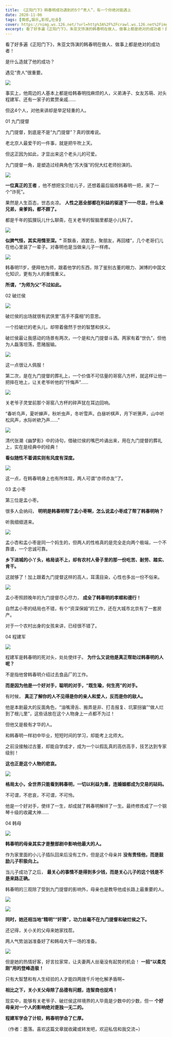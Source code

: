 ```yaml
---
title: 《正阳门下》韩春明成功遇到的5个“贵人”，有一个你绝对能遇上
date: 2020-11-06
tags: [情感,娱乐,影视,社会]
cover: https://nimg.ws.126.net/?url=http%3A%2F%2Fcrawl.ws.126.net%2Fimg%2F5bd3c2ad173f995577d4b6c395faae7c.jpg&thumbnail=650x2147483647&quality=80&type=jpg
excerpt: 看了好多遍《正阳门下》，朱亚文饰演的韩春明在做人、做事上都是绝对的成功者！是什么造就了他的成功？遇见“贵人”很重要。![](https://nimg.ws.126.net/?url=http%3A%2F%2Fcrawl.ws.1
---
```

看了好多遍《正阳门下》，朱亚文饰演的韩春明在做人、做事上都是绝对的成功者！

是什么造就了他的成功？

遇见“贵人”很重要。

![](https://nimg.ws.126.net/?url=http%3A%2F%2Fcrawl.ws.126.net%2Fimg%2F5bd3c2ad173f995577d4b6c395faae7c.jpg&thumbnail=650x2147483647&quality=80&type=jpg)  

事实上，他周边的人基本上都是给韩春明找麻烦的人，义弟涛子、女友苏萌、对头程建军、还有一家子的累赘亲戚……

但这4个人，对他来讲却是举足轻重的人。

01 九门提督

九门提督，到底是不是“九门提督”？真的很难说。

老北京人最爱干的一件事，就是把牛吹上天。

但这正因为如此，才显出来这个老头儿的可爱。

九门提督一角，是塑造过经典角色“苏大强”的倪大红老师扮演的。

![](https://nimg.ws.126.net/?url=http%3A%2F%2Fcrawl.ws.126.net%2Fimg%2F18cb311aeb705a3ac7af8fdc21ee7942.jpg&thumbnail=650x2147483647&quality=80&type=jpg)  

**一位真正的王者** ，他不想把宝贝给儿子，还想着最后锻炼韩春明一把，来了一个“诈死”。

果然是人生百态，世态炎凉。 **人性之恶全部都在利益的驱逐下一一尽显，什么亲兄弟，亲爹妈，都不顾了。**

都是千年的狐狸玩儿什么聊斋，在关老爷的智脑里都是小儿科了。

![](https://nimg.ws.126.net/?url=http%3A%2F%2Fcrawl.ws.126.net%2Fimg%2F464528c6839016f5a18b174217199994.jpg&thumbnail=650x2147483647&quality=80&type=jpg)  

**似脾气怪，其实用情至深。“** 茶飘香，酒罢去，聚朋友，再回楼”，几个老哥们儿在他心里装了一辈子。对春明也是当做亲儿子一样疼。

![](https://nimg.ws.126.net/?url=http%3A%2F%2Fcrawl.ws.126.net%2Fimg%2Fb59943a0ed245335ac17774fd36fe308.jpg&thumbnail=650x2147483647&quality=80&type=jpg)  

韩春明11岁，便拜他为师，跟着他学的东西，除了鉴别古董的眼力、渊博的中国文化知识，更有为人的重情重义。

**所谓，“为师为父”不过如此。**

02 破烂侯

![](https://nimg.ws.126.net/?url=http%3A%2F%2Fcrawl.ws.126.net%2Fimg%2F5d7456e52d31389d381a89e42d692470.jpg&thumbnail=650x2147483647&quality=80&type=jpg)  

破烂侯的出场就很有武侠里“高手不露相”的意思。

一个捡破烂的老头儿，却带着傲然于世的智慧和侠义。

破烂侯最让我感动的场景有两次，一个是和九门提督斗酒。两家有着“世仇”，但他为人磊落坦荡，愿赌服输。

![](https://nimg.ws.126.net/?url=http%3A%2F%2Fcrawl.ws.126.net%2Fimg%2Fa39a6c1dbf4aea0cf2914e35e1a297ea.jpg&thumbnail=650x2147483647&quality=80&type=jpg)  

这一点很让人佩服！

第二次，是在九门提督的葬礼上，一个价值不可估量的哥窑八方杯，就这样让他一把摔在地上，让关老爷听他的“忏悔声”......

![](https://nimg.ws.126.net/?url=http%3A%2F%2Fcrawl.ws.126.net%2Fimg%2F37c5eb31abfe3eabb89cf5977ba589f8.jpg&thumbnail=650x2147483647&quality=80&type=jpg)  

关老爷子灵堂前那个哥窑八方杯的碎声犹在耳边回响。

“春听鸟声，夏听蝉声，秋听虫声，冬听雪声。白昼听棋声，月下听箫声，山中听松风声，水际听欸乃声......”

![](https://nimg.ws.126.net/?url=http%3A%2F%2Fcrawl.ws.126.net%2Fimg%2F7cb76b7986fbae0f27dd8b6d4881214e.jpg&thumbnail=650x2147483647&quality=80&type=jpg)  

清代张潮《幽梦影》中的诗句，借破烂侯的嘴巴吟诵出来，用在九门提督的葬礼上，实在是经典中的经典！

**看似随性不着调实则有风度有深度。**

![](https://nimg.ws.126.net/?url=http%3A%2F%2Fcrawl.ws.126.net%2Fimg%2F66c850c569d2083e26caf0b4d71953f5.jpg&thumbnail=650x2147483647&quality=80&type=jpg)  

这一点，在韩春明身上也有所体现，两人可谓“亦师亦友”了。

03 孟小枣

第三位是孟小枣。

很多人会纳闷， **明明是韩春明帮了孟小枣啊，怎么说孟小枣成了帮了韩春明呐？**

听我细细道来。

![](https://nimg.ws.126.net/?url=http%3A%2F%2Fcrawl.ws.126.net%2Fimg%2Fddbe58478541a9682125c9bedc55d450.jpg&thumbnail=650x2147483647&quality=80&type=jpg)  

孟小杏和孟小枣是同一个妈生的，但两人的性格真的是完全走向两个极端，一个不靠谱，一个忠诚可靠。

**乡下进城的小丫头，格局谈不上，却有农村人骨子里的那一份吃苦、耐劳、踏实、肯干。**

这就够了！加上跟着九门提督这样的高人，耳濡目染，心性也多出一份不俗来。

![](https://nimg.ws.126.net/?url=http%3A%2F%2Fcrawl.ws.126.net%2Fimg%2F61efe3f5fc84c62973fad15bd593a2b4.jpg&thumbnail=650x2147483647&quality=80&type=jpg)  

孟小枣照顾晚年的九门提督尽心尽力， **成全了韩春明的孝顺和德行！**

自然孟小枣的结局也不错，有个“资深保姆”的工作，还在大城市北京有了一套房产。

对于一个农村出身的女孩来讲，已经很不错了。

04 程建军

![](https://nimg.ws.126.net/?url=http%3A%2F%2Fcrawl.ws.126.net%2Fimg%2F85a127f17cd4dbeba4ea6c86d00bdad3.jpg&thumbnail=650x2147483647&quality=80&type=jpg)  

程建军是韩春明的死对头，处处使绊子。 **为什么又说他是真正帮助过韩春明的人呢？**

不是指他曾韩春明介绍过去食品厂的工作。

**而是因为他是一个好对手，聪明的对手，“既生瑜，何生亮”的对手。**

有时候， **真正了解你的人不见得是你的亲人和爱人，反而是你的敌人。**

他是本剧最大的反面角色，“油嘴滑舌、搬弄是非、打击报复、坑蒙拐骗”“做人烂到了根儿里”，这些话放在这个人物身上一点都不为过！

但他又是极有才华的人。

和韩春明一样初中毕业，短短时间的学习，却能考上北师大。

之前没接触过古董，却能自学成才，成为一个以假乱真的高仿高手，技艺达到专家级别！

**这也正是这个人物的悲哀。**

![](https://nimg.ws.126.net/?url=http%3A%2F%2Fcrawl.ws.126.net%2Fimg%2Fd1cc584edb3eff64d6da1d4b17639765.jpg&thumbnail=650x2147483647&quality=80&type=jpg)  

**格局太小，全世界只能看到韩春明，一切以利益为重，连婚姻都成为交易的砝码。**

不可谓，不悲哀，不可谓，不可怜。

他是一个好对手，使绊了一生，却成就了韩春明解绊了一生。最终修炼成了一个钢琴十级的收藏大神......

04 韩母  

![](https://nimg.ws.126.net/?url=http%3A%2F%2Fcrawl.ws.126.net%2Fimg%2F456051136f8f194e03aa960938fc3138.jpg&thumbnail=650x2147483647&quality=80&type=jpg)  

**韩春明的母亲其实才是整部剧中影响他最大的人。**

作为家里面的小儿子插队回来后没有工作，但是这个母亲并 **没有责怪他，而是鼓励儿子积极向上。**

当儿子成功了之后， **最关心的事情不是得到多少钱，而是关心儿子的这个钱是不是来路正确。**

韩春明的三观除了受到九门提督的影响外，母亲也是教导他成长路上最重要的人。

![](https://nimg.ws.126.net/?url=http%3A%2F%2Fcrawl.ws.126.net%2Fimg%2Fc0d5edff82ddf301108675c12b06c7a3.jpg&thumbnail=650x2147483647&quality=80&type=jpg)  

![](https://nimg.ws.126.net/?url=http%3A%2F%2Fcrawl.ws.126.net%2Fimg%2F7821440b5256379a706341f5ab89c411.jpg&thumbnail=650x2147483647&quality=80&type=jpg)  

**同时，她还相当地“精明”“奸猾”，功力丝毫不在九门提督和破烂侯之下。**

还记得，关小关的父母来她家找茬。

两人气势汹汹准备好了和韩母大干一场的准备。

![](https://nimg.ws.126.net/?url=http%3A%2F%2Fcrawl.ws.126.net%2Fimg%2F249a2ccebd0a765990432984b5484464.jpg&thumbnail=650x2147483647&quality=80&type=jpg)  

但是她的热情好客，好言拉家常，让夫妻两人丝毫没有起势的机会！ **一招“以柔克刚”用的登峰造极！**

只有大智慧和有人生经验的人才能四两拨千斤地化解矛盾啊~

**相比之下，关小关父母除了品德有问题，连智商也捉鸡！**

现实中，能够有关老爷子、破烂侯这样境界的人毕竟是少数中的少数，但一 **个好母亲对一个人的影响绝对是独一无二的。**

**程建军学会了计较，韩春明学会了仁厚。**

（作者：墨落。喜欢这篇文章就收藏或转发吧，欢迎私信和我交流~）

